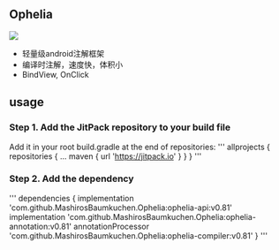 ## Ophelia

[![](https://jitpack.io/v/MashirosBaumkuchen/Ophelia.svg)](https://jitpack.io/#MashirosBaumkuchen/Ophelia)

* 轻量级android注解框架
* 编译时注解，速度快，体积小
* BindView, OnClick

## usage

### Step 1. Add the JitPack repository to your build file
Add it in your root build.gradle at the end of repositories:
'''
	allprojects {
		repositories {
			...
			maven { url 'https://jitpack.io' }
		}
	}
'''

### Step 2. Add the dependency

'''
	dependencies {
		implementation 'com.github.MashirosBaumkuchen.Ophelia:ophelia-api:v0.81'
    		implementation 'com.github.MashirosBaumkuchen.Ophelia:ophelia-annotation:v0.81'
		annotationProcessor 'com.github.MashirosBaumkuchen.Ophelia:ophelia-compiler:v0.81'
	}
'''
